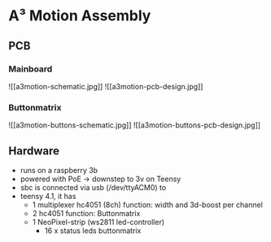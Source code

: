 # A³ Motion Assembly
## PCB
### Mainboard
![[a3motion-schematic.jpg]]
![[a3motion-pcb-design.jpg]]
### Buttonmatrix
![[a3motion-buttons-schematic.jpg]]
![[a3motion-buttons-pcb-design.jpg]]

## Hardware
- runs on a raspberry 3b
- powered with PoE -> downstep to 3v on Teensy
- sbc is connected via usb (/dev/ttyACM0) to
- teensy 4.1, it has
    - 1 multiplexer hc4051 (8ch)
        function: width and 3d-boost per channel
    - 2 hc4051
        function: Buttonmatrix
    - 1 NeoPixel-strip (ws2811 led-controller)
        - 16 x status leds buttonmatrix